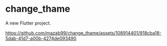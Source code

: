 # change_thame

A new Flutter project.




https://github.com/mazab99/change_thame/assets/108914401/918cba18-5dab-41d7-a00b-4274de093490

